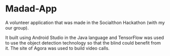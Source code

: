# Madad-App
A volunteer application that was made in the Socialthon Hackathon (with my our group).

It built using Android Studio in the Java language and TensorFlow was used to use the object detection technology so that the blind could benefit from it.
The site of Agora was used to build video calls.

